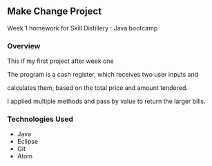 ## Make Change Project

Week 1 homework for Skill Distillery : Java bootcamp

### Overview

This if my first project after week one

The program is a cash register, which receives two user inputs and

calculates them, based on the total price and amount tendered.

I applied multiple methods and pass by value to return the larger bills.


### Technologies Used
* Java
* Eclipse
* Git
* Atom
